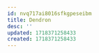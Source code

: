 ```yaml
---
id: nvq717ai8016sfkgpeseibm
title: Dendron
desc: ''
updated: 1718371258433
created: 1718371258433
---
```

